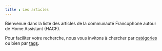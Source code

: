 ```yaml
---
title : Les articles
---
```


Bienvenue dans la liste des articles de la communauté Francophone autour de Home Assistant (HACF).

Pour faciliter votre recherche, nous vous invitons à chercher par [catégories](/categories) ou bien par [tags](/tags).